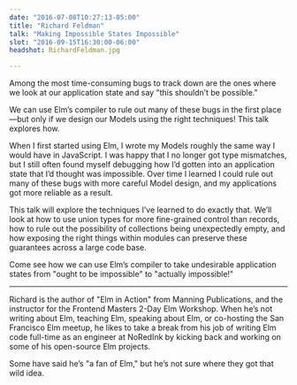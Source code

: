 ```yaml
---
date: "2016-07-08T10:27:13-05:00"
title: "Richard Feldman"
talk: "Making Impossible States Impossible"
slot: "2016-09-15T16:30:00-06:00"
headshot: RichardFeldman.jpg

---
```


Among the most time-consuming bugs to track down are the ones where we look at
our application state and say "this shouldn’t be possible."

We can use Elm’s compiler to rule out many of these bugs in the first place—but
only if we design our Models using the right techniques! This talk explores how.

<!--more-->

When I first started using Elm, I wrote my Models roughly the same way I would
have in JavaScript. I was happy that I no longer got type mismatches, but I
still often found myself debugging how I’d gotten into an application state that
I’d thought was impossible. Over time I learned I could rule out many of these
bugs with more careful Model design, and my applications got more reliable as a
result.

This talk will explore the techniques I’ve learned to do exactly that. We’ll
look at how to use union types for more fine-grained control than records, how
to rule out the possibility of collections being unexpectedly empty, and how
exposing the right things within modules can preserve these guarantees across a
large code base.

Come see how we can use Elm’s compiler to take undesirable application states
from "ought to be impossible" to "actually impossible!"

---

Richard is the author of "Elm in Action" from Manning Publications, and the
instructor for the Frontend Masters 2-Day Elm Workshop. When he’s not writing
about Elm, teaching Elm, speaking about Elm, or co-hosting the San Francisco Elm
meetup, he likes to take a break from his job of writing Elm code full-time as
an engineer at NoRedInk by kicking back and working on some of his open-source
Elm projects.

Some have said he’s "a fan of Elm," but he’s not sure where they got that wild
idea.
